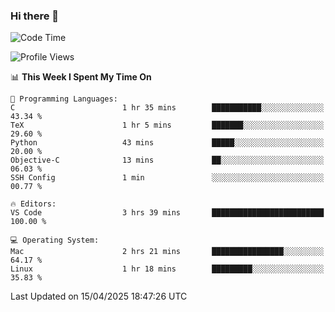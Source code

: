 ### Hi there 👋

<!--START_SECTION:waka-->
![Code Time](http://img.shields.io/badge/Code%20Time-1%2C072%20hrs%2016%20mins-blue)

![Profile Views](http://img.shields.io/badge/Profile%20Views-4-blue)

📊 **This Week I Spent My Time On** 

```text
💬 Programming Languages: 
C                        1 hr 35 mins        ███████████░░░░░░░░░░░░░░   43.34 % 
TeX                      1 hr 5 mins         ███████░░░░░░░░░░░░░░░░░░   29.60 % 
Python                   43 mins             █████░░░░░░░░░░░░░░░░░░░░   20.00 % 
Objective-C              13 mins             ██░░░░░░░░░░░░░░░░░░░░░░░   06.03 % 
SSH Config               1 min               ░░░░░░░░░░░░░░░░░░░░░░░░░   00.77 % 

🔥 Editors: 
VS Code                  3 hrs 39 mins       █████████████████████████   100.00 % 

💻 Operating System: 
Mac                      2 hrs 21 mins       ████████████████░░░░░░░░░   64.17 % 
Linux                    1 hr 18 mins        █████████░░░░░░░░░░░░░░░░   35.83 % 
```


 Last Updated on 15/04/2025 18:47:26 UTC
<!--END_SECTION:waka-->

<!--
**JackeyHua-SJTU/JackeyHua-SJTU** is a ✨ _special_ ✨ repository because its `README.md` (this file) appears on your GitHub profile.

Here are some ideas to get you started:

- 🔭 I’m currently working on ...
- 🌱 I’m currently learning ...
- 👯 I’m looking to collaborate on ...
- 🤔 I’m looking for help with ...
- 💬 Ask me about ...
- 📫 How to reach me: ...
- 😄 Pronouns: ...
- ⚡ Fun fact: ...
-->
